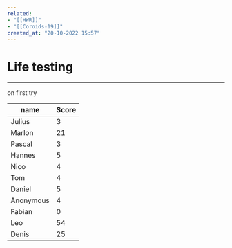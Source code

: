 ```yaml
---
related:
- "[[HWR]]"
- "[[Coroids-19]]"
created_at: "20-10-2022 15:57"
---
```



# Life testing
---
on first try

| name      | Score |
| --------- | ----- |
| Julius    | 3     | 
| Marlon    | 21    |
| Pascal    | 3     |
| Hannes    | 5     |
| Nico      | 4     |
| Tom       | 4     |
| Daniel    | 5     |
| Anonymous | 4     |
| Fabian    | 0     |
| Leo       | 54    |
| Denis     | 25    |
